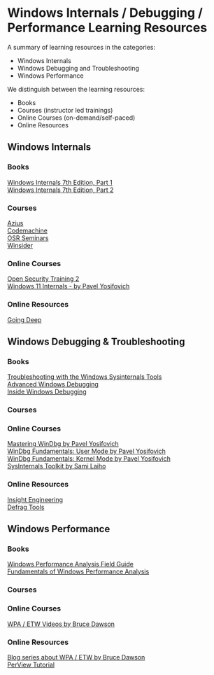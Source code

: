 # Windows Internals / Debugging / Performance Learning Resources

A summary of learning resources in the categories: 
* Windows Internals  
* Windows Debugging and Troubleshooting  
* Windows Performance  

We distinguish between the learning resources:  
* Books  
* Courses (instructor led trainings)  
* Online Courses (on-demand/self-paced)  
* Online Resources  


## Windows Internals

### Books
[Windows Internals 7th Edition, Part 1](https://www.amazon.com/Windows-Internals-Part-architecture-management/dp/0735684189)  
[Windows Internals 7th Edition, Part 2](https://www.amazon.com/Windows-Internals-Part-2-7th/dp/0135462401)  

### Courses
[Azius](https://azius.com/)  
[Codemachine](https://codemachine.com/training.html)  
[OSR Seminars](https://www.osr.com/seminars/)  
[Winsider](https://windows-internals.com/)  

### Online Courses
[Open Security Training 2](https://p.ost2.fyi/courses)  
[Windows 11 Internals - by Pavel Yosifovich](https://www.pluralsight.com/paths/windows-11-internals)  

### Online Resources
[Going Deep](https://walkingcat.github.io/ch9-index/?p=Shows_Going+Deep)  

## Windows Debugging & Troubleshooting

### Books
[Troubleshooting with the Windows Sysinternals Tools](https://www.amazon.com/Troubleshooting-Windows-Sysinternals-Tools-2nd/dp/0735684448)  
[Advanced Windows Debugging](https://www.amazon.com/Advanced-Windows-Debugging-Mario-Hewardt/dp/0321374460)  
[Inside Windows Debugging](https://www.amazon.com/Inside-Windows-Debugging-Developer-Reference/dp/0735662789)  

### Courses

### Online Courses
[Mastering WinDbg by Pavel Yosifovich](https://training.trainsec.net/mastering-windbg)  
[WinDbg Fundamentals: User Mode by Pavel Yosifovich](https://www.pentesteracademy.com/course?id=52)  
[WinDbg Fundamentals: Kernel Mode by Pavel Yosifovich](https://www.pentesteracademy.com/course?id=53)  
[SysInternals Toolkit by Sami Laiho](https://www.pluralsight.com/paths/sysinternals-toolkit-skill)

### Online Resources
[Insight Engineering](https://github.com/DebugPrivilege/InsightEngineering/tree/main)  
[Defrag Tools](https://learn.microsoft.com/en-us/shows/defrag-tools/)  

## Windows Performance

### Books
[Windows Performance Analysis Field Guide](https://www.amazon.com/Windows-Performance-Analysis-Field-Guide/dp/0124167012)  
[Fundamentals of Windows Performance Analysis](https://leanpub.com/perfbook)  

### Courses

### Online Courses
[WPA / ETW Videos by Bruce Dawson](https://www.wintellectnow.com/Home/CourseLibrary)  

### Online Resources
[Blog series about WPA / ETW by Bruce Dawson](https://tinyurl.com/etwcentral)  
[PerView Tutorial](https://walkingcat.github.io/ch9-index/?p=Series_PerfView-Tutorial)  